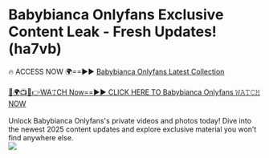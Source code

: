 # Babybianca Onlyfans Exclusive Content Leak - Fresh Updates! (ha7vb)

🔥 ACCESS NOW 🌍==►► <a href="https://tinyurl.com/kvy9nzfs" rel="nofollow">Babybianca Onlyfans Latest Collection</a>
<br><br>
[🔴🌍📺📱👉WA𝚃CH Now==►► CLICK HERE TO Babybianca Onlyfans 𝚆𝙰𝚃𝙲𝙷 NOW](https://tinyurl.com/kvy9nzfs)
<br><br>
Unlock Babybianca Onlyfans's private videos and photos today! Dive into the newest 2025 content updates and explore exclusive material you won’t find anywhere else.
<br>
<a href="https://tinyurl.com/kvy9nzfs" rel="nofollow" data-target="animated-image.originalLink"><img src="https://camo.githubusercontent.com/8a4f000d20f83aca3bf7ec5f350d767afa0574a8a352519fd8cfa583a6f93a33/68747470733a2f2f692e696d6775722e636f6d2f644a486b345a712e676966" data-canonical-src="https://i.imgur.com/dJHk4Zq.gif" style="max-width: 100%; display: inline-block;" data-target="animated-image.originalImage"></a>
<br>
